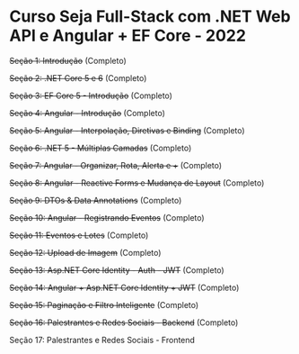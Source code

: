 # Curso Seja Full-Stack com .NET Web API e Angular + EF Core - 2022

<s>Seção 1: Introdução</s> (Completo)

<s>Seção 2: .NET Core 5 e 6</s> (Completo)

<s>Seção 3: EF Core 5 - Introdução</s> (Completo)

<s>Seção 4: Angular - Introdução</s> (Completo)

<s>Seção 5: Angular - Interpolação, Diretivas e Binding</s> (Completo)

<s>Seção 6: .NET 5 - Múltiplas Camadas</s> (Completo)

<s>Seção 7: Angular - Organizar, Rota, Alerta e +</s> (Completo)

<s>Seção 8: Angular - Reactive Forms e Mudança de Layout</s> (Completo)

<s>Seção 9: DTOs & Data Annotations</s> (Completo)

<s>Seção 10: Angular - Registrando Eventos</s> (Completo)

<s>Seção 11: Eventos e Lotes</s> (Completo)

<s>Seção 12: Upload de Imagem</s> (Completo)

<s>Seção 13: Asp.NET Core Identity - Auth - JWT</s> (Completo)

<s>Seção 14: Angular + Asp.NET Core Identity + JWT</s> (Completo)

<s>Seção 15: Paginação e Filtro Inteligente</s> (Completo)

<s>Seção 16: Palestrantes e Redes Sociais - Backend</s> (Completo)

Seção 17: Palestrantes e Redes Sociais - Frontend
